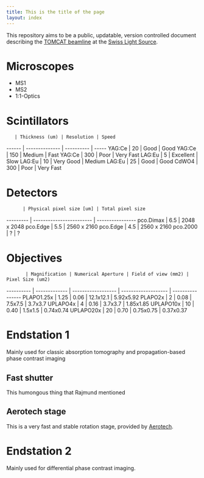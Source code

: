 ```yaml
---
title: This is the title of the page
layout: index
---
```


This repository aims to be a public, updatable, version controlled document describing the [TOMCAT beamline](http://psi.ch/sls/tomcat) at the [Swiss Light Source](http://psi.ch/sls).

# Microscopes

* MS1
* MS2
* 1:1-Optics

# Scintillators

       | Thickness (um) | Resolution | Speed
------ | -------------- | ---------- | -----
YAG:Ce | 20  | Good      | Good
YAG:Ce | 150 | Medium    | Fast
YAG:Ce | 300 | Poor      | Very Fast
LAG:Eu | 5   | Excellent | Slow
LAG:Eu | 10  | Very Good | Medium
LAG:Eu | 25  | Good      | Good
CdWO4  | 300 | Poor      | Very Fast 

# Detectors

          | Physical pixel size [um] | Total pixel size
--------- | ------------------------ | ----------------
pco.Dimax | 6.5 | 2048 x 2048
pco.Edge  | 5.5 | 2560 x 2160
pco.Edge  | 4.5 | 2560 x 2160
pco.2000  | ?   | ?


# Objectives

           | Magnification | Numerical Aperture | Field of view (mm2) | Pixel Size (um2)
---------- | ------------- | ------------------ | ------------------- | ----------------
PLAPO1.25x | 1.25 | 0.06 | 12.1x12.1 | 5.92x5.92
PLAPO2x    | 2    | 0.08 |	7.5x7.5   | 3.7x3.7
UPLAPO4x   | 4    | 0.16 | 3.7x3.7   | 1.85x1.85
UPLAPO10x  | 10   | 0.40 | 1.5x1.5   | 0.74x0.74
UPLAPO20x  | 20   | 0.70 | 0.75x0.75 | 0.37x0.37 

# Endstation 1
Mainly used for classic absorption tomography and propagation-based phase contrast imaging

## Fast shutter
This humongous thing that Rajmund mentioned

## Aerotech stage
This is a very fast and stable rotation stage, provided by [Aerotech](http://www.aerotech.com/).

# Endstation 2
Mainly used for differential phase contrast imaging.
